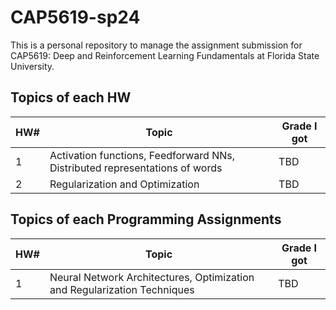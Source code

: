 # CAP5619-sp24

This is a personal repository to manage the assignment submission for CAP5619: Deep and Reinforcement Learning Fundamentals at Florida State University.

## Topics of each HW

|HW#|Topic|Grade I got|
|----|----|----|
|1|Activation functions, Feedforward NNs, Distributed representations of words|TBD|
|2|Regularization and Optimization|TBD|

## Topics of each Programming Assignments

|HW#|Topic|Grade I got|
|----|----|----|
|1|Neural Network Architectures, Optimization and Regularization Techniques|TBD|
